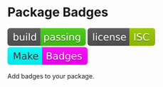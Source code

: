 # Package Badges

![build: passing](https://raw.githubusercontent.com/PavelDymkov/package-badges/master/badges/build.svg)
![license: ISC](https://raw.githubusercontent.com/PavelDymkov/package-badges/master/badges/license.svg)
![Make: Badges](https://raw.githubusercontent.com/PavelDymkov/package-badges/master/badges/fun.svg)

Add badges to your package.
